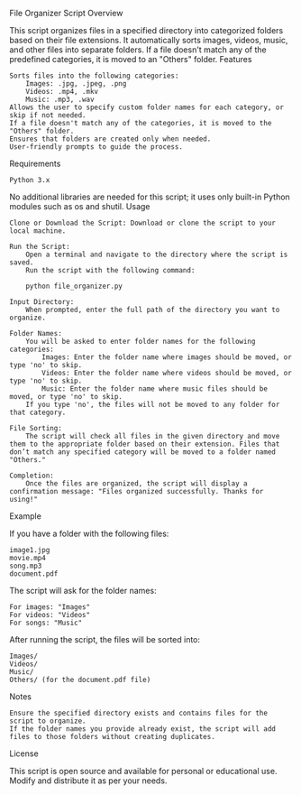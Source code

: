 File Organizer Script
Overview

This script organizes files in a specified directory into categorized folders based on their file extensions. It automatically sorts images, videos, music, and other files into separate folders. If a file doesn't match any of the predefined categories, it is moved to an "Others" folder.
Features

    Sorts files into the following categories:
        Images: .jpg, .jpeg, .png
        Videos: .mp4, .mkv
        Music: .mp3, .wav
    Allows the user to specify custom folder names for each category, or skip if not needed.
    If a file doesn't match any of the categories, it is moved to the "Others" folder.
    Ensures that folders are created only when needed.
    User-friendly prompts to guide the process.

Requirements

    Python 3.x

No additional libraries are needed for this script; it uses only built-in Python modules such as os and shutil.
Usage

    Clone or Download the Script: Download or clone the script to your local machine.

    Run the Script:
        Open a terminal and navigate to the directory where the script is saved.
        Run the script with the following command:

        python file_organizer.py

    Input Directory:
        When prompted, enter the full path of the directory you want to organize.

    Folder Names:
        You will be asked to enter folder names for the following categories:
            Images: Enter the folder name where images should be moved, or type 'no' to skip.
            Videos: Enter the folder name where videos should be moved, or type 'no' to skip.
            Music: Enter the folder name where music files should be moved, or type 'no' to skip.
        If you type 'no', the files will not be moved to any folder for that category.

    File Sorting:
        The script will check all files in the given directory and move them to the appropriate folder based on their extension. Files that don’t match any specified category will be moved to a folder named "Others."

    Completion:
        Once the files are organized, the script will display a confirmation message: "Files organized successfully. Thanks for using!"

Example

If you have a folder with the following files:

    image1.jpg
    movie.mp4
    song.mp3
    document.pdf

The script will ask for the folder names:

    For images: "Images"
    For videos: "Videos"
    For songs: "Music"

After running the script, the files will be sorted into:

    Images/
    Videos/
    Music/
    Others/ (for the document.pdf file)

Notes

    Ensure the specified directory exists and contains files for the script to organize.
    If the folder names you provide already exist, the script will add files to those folders without creating duplicates.

License

This script is open source and available for personal or educational use. Modify and distribute it as per your needs.
